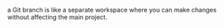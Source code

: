 a Git branch is like a separate workspace where you can make changes without affecting the main project.